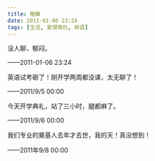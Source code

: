 ```yaml
---
title: 稚嫩
date: 2011-01-06 23:24
tags: [生活, 爱恨情仇, 碎语]
---
```


没人聊，郁闷。

——2011-01-06 23:24

<!--more-->


英语试考砸了！刚开学两周都没课，太无聊了！

——2011/9/5 00:00

今天开学典礼，站了三小时，腿都麻了。

——2011/9/6 00:00

我们专业的奠基人去年才去世，我的天！真没想到！

——2011年9/8 00:00
